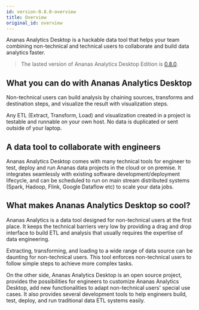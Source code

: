 ```yaml
---
id: version-0.8.0-overview
title: Overview
original_id: overview
---
```


Ananas Analytics Desktop is a hackable data tool that helps your team combining non-technical and technical users to collaborate and build data analytics faster.

> The lasted version of Ananas Analytics Desktop Edition is [0.8.0](../downloads/v0.8.0).

## What you can do with Ananas Analytics Desktop 

Non-technical users can build analysis by chaining sources, transforms and destination steps, and visualize the result with visualization steps. 

Any ETL (Extract, Transform, Load) and visualization created in a project is testable and runnable on your own host. No data is duplicated or sent outside of your laptop.

## A data tool to collaborate with engineers 

Ananas Analytics Desktop comes with many technical tools for engineer to test, deploy and run Ananas data projects in the cloud or on premise. It integrates seamlessly with existing software development/deployment lifecycle, and can be scheduled to run on main stream distributed systems (Spark, Hadoop, Flink, Google Dataflow etc) to scale your data jobs. 

## What makes Ananas Analytics Desktop so cool? 

Ananas Analytics is a data tool designed for non-technical users at the first place. It keeps the technical barriers very low by providing a drag and drop interface to build ETL and analysis that usually requires the expertise of data engineering. 

Extracting, transforming, and loading to a wide range of data source can be daunting for non-technical users. This tool enforces non-technical users to follow simple steps to achieve more complex tasks. 

On the other side, Ananas Analytics Desktop is an open source project, provides the possibilities for engineers to customize Ananas Analytics Desktop, add new functionalities to adapt non-technical users' special use cases. It also provides several development tools to help engineers build, test, deploy, and run traditional data ETL systems easily. 




